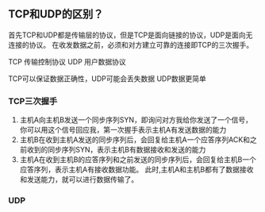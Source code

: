 ## TCP和UDP的区别？

首先TCP和UDP都是传输层的协议，但是TCP是面向链接的协议，UDP是面向无连接的协议。
在收发数据之前，必须和对方建立可靠的连接即TCP的三次握手。

TCP 传输控制协议
UDP 用户数据协议

TCP可以保证数据正确性，UDP可能会丢失数据
UDP数据更简单
### TCP三次握手
1. 主机A向主机B发送一个同步序列SYN，即询问对方我给你发送了一个信号，你可以用这个信号回应我，第一次握手表示主机A有发送数据的能力
2. 主机B在收到主机A发送的同步序列后，会回复给主机A一个应答序列ACK和之前收到的同步序列SYN，表示主机B有数据接收和发送的能力
3. 主机A在收到主机B的应答序列和之前发送的同步序列后，会回复给主机B一个应答序列，表示主机A有接收数据功能。
此时,主机A和主机B都有了数据接收和发送能力，就可以进行数据传输了。

### UDP